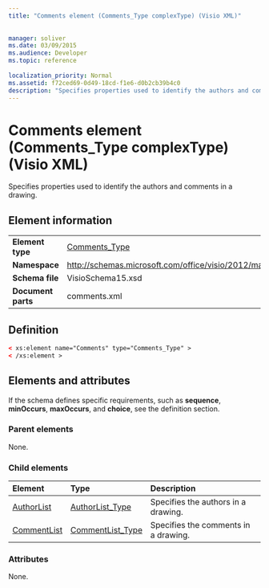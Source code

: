 ```yaml
---
title: "Comments element (Comments_Type complexType) (Visio XML)"
 
 
manager: soliver
ms.date: 03/09/2015
ms.audience: Developer
ms.topic: reference
 
localization_priority: Normal
ms.assetid: f72ced69-0d49-18cd-f1e6-d0b2cb39b4c0
description: "Specifies properties used to identify the authors and comments in a drawing."
---
```


# Comments element (Comments_Type complexType) (Visio XML)

Specifies properties used to identify the authors and comments in a drawing.
  
## Element information

|||
|:-----|:-----|
|**Element type** <br/> |[Comments_Type](comments_type-complextypevisio-xml.md) <br/> |
|**Namespace** <br/> |http://schemas.microsoft.com/office/visio/2012/main  <br/> |
|**Schema file** <br/> |VisioSchema15.xsd  <br/> |
|**Document parts** <br/> |comments.xml  <br/> |
   
## Definition

```XML
< xs:element name="Comments" type="Comments_Type" >
< /xs:element >
```

## Elements and attributes

If the schema defines specific requirements, such as **sequence**, **minOccurs**, **maxOccurs**, and **choice**, see the definition section. 
  
### Parent elements

None.
  
### Child elements

|**Element**|**Type**|**Description**|
|:-----|:-----|:-----|
|[AuthorList](authorlist-element-comments_type-complextypevisio-xml.md) <br/> |[AuthorList_Type](authorlist_type-complextypevisio-xml.md) <br/> |Specifies the authors in a drawing.  <br/> |
|[CommentList](commentlist-element-comments_type-complextypevisio-xml.md) <br/> |[CommentList_Type](commentlist_type-complextypevisio-xml.md) <br/> |Specifies the comments in a drawing.  <br/> |
   
### Attributes

None.
  

